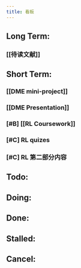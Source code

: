 ```yaml
---
title: 看板
---
```


## Long Term:
### [[待读文献]]
## Short Term:
### [[DME mini-project]]
### [[DME Presentation]]
### [#B] [[RL Coursework]]
### [#C] RL quizes
### [#C] RL 第二部分内容
## Todo:
###
## Doing:
## Done:
## Stalled:
## Cancel: